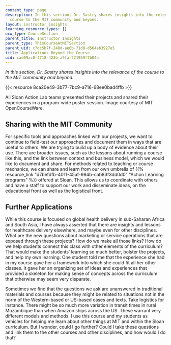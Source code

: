 ```yaml
---
content_type: page
description: In this section, Dr. Sastry shares insights into the relevance of the
  course to the MIT community and beyond.
layout: instructor_insights
learning_resource_types: []
ocw_type: CourseSection
parent_title: Instructor Insights
parent_type: ThisCourseAtMITSection
parent_uid: c7dc5b7f-248d-ae6b-71d8-d564ab3927e5
title: Applications Beyond the Course
uid: cad09ac0-4718-423b-a9fa-221959f7b04a
---
```


_In this section, Dr. Sastry shares insights into the relevance of the course to the MIT community and beyond._

{{< resource 8ca20e49-3b77-7bc9-a716-68ee0bad4ffb >}}

All Sloan Action Lab teams presented their projects and shared their experiences in a program-wide poster session. Image courtesy of MIT OpenCourseWare.

Sharing with the MIT Community
------------------------------

For specific tools and approaches linked with our projects, we want to continue to field-test our approaches and document them in ways that are useful to others. We are trying to build up a body of evidence about their use. There are broader issues, such as the lessons about running a course like this, and the link between context and business model, which we would like to document and share. For methods related to teaching or course mechanics, we can share and learn from our own umbrella of {{% resource_link "d7befdfb-4011-45af-994b-cab83f3dd0d0" "Action Learning programs" %}} offered at Sloan. This allows us to coordinate with others and have a staff to support our work and disseminate ideas, on the educational front as well as the logistical front.

Further Applications
--------------------

While this course is focused on global health delivery in sub-Saharan Africa and South Asia, I have always asserted that there are insights and lessons for healthcare delivery elsewhere, and maybe even for other disciplines. What are the new questions about marketing or service operations that are exposed through these projects? How do we make all those links? How do we help students connect this class with other elements of the curriculum? That would make the students’ learning so much better, bolster the projects, and help my own learning. One student told me that the experience she had in my course gave her a framework into which she could fit all her other classes. It gave her an organizing set of ideas and experiences that provided a skeleton for making sense of concepts across the curriculum that otherwise may seem very disparate.

Sometimes we find that the questions we ask are unanswered in traditional materials and courses because they might be related to situations not in the norm of the Western-based or US-based cases and texts. Take logistics for instance. There might be so much more variation in transit times in rural Mozambique than when Amazon ships across the US. These warrant very different models and methods. I use this course and my students as vehicles for helping me learn about other things at MIT and within the Sloan curriculum. But I wonder, could I go further? Could I take these questions and link them to the other courses and other disciplines, and how would I do that?